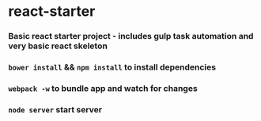 # react-starter
### Basic react starter project - includes gulp task automation and very basic react skeleton
### `bower install` && `npm install` to install dependencies
### `webpack -w` to bundle app and watch for changes
### `node server` start server
